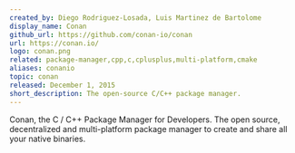 ```yaml
---
created_by: Diego Rodriguez-Losada, Luis Martinez de Bartolome
display_name: Conan
github_url: https://github.com/conan-io/conan
url: https://conan.io/
logo: conan.png
related: package-manager,cpp,c,cplusplus,multi-platform,cmake
aliases: conanio
topic: conan
released: December 1, 2015
short_description: The open-source C/C++ package manager.
---
```

Conan, the C / C++ Package Manager for Developers. The open source, decentralized and multi-platform package manager to create and share all your native binaries.
